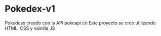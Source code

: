 # Pokedex-v1

Pokedesx creado con la APi pokeapi.co
Este proyecto se creo utilizando HTML, CSS y vainilla JS
